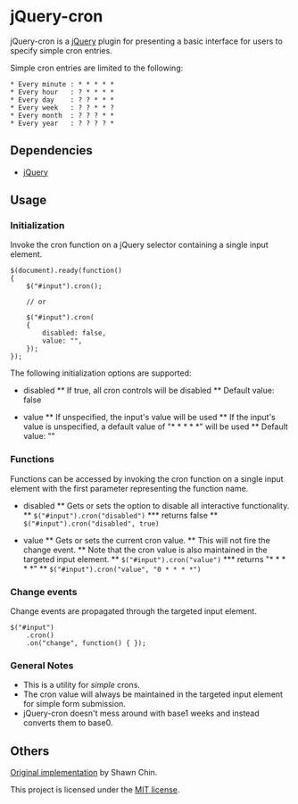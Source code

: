 # jQuery-cron

jQuery-cron is a [jQuery] plugin for presenting a basic interface for users to specify simple cron entries.

Simple cron entries are limited to the following:
```
* Every minute : * * * * *
* Every hour   : ? * * * *
* Every day    : ? ? * * *
* Every week   : ? ? * * ?
* Every month  : ? ? ? * *
* Every year   : ? ? ? ? *
```

## Dependencies

* [jQuery]

## Usage

### Initialization

Invoke the cron function on a jQuery selector containing a single input element.

```
$(document).ready(function()
{
    $("#input").cron();

    // or

    $("#input").cron(
    {
        disabled: false,
        value: "",
    });
});
```

The following initialization options are supported:

* disabled
** If true, all cron controls will be disabled
** Default value: false

* value
** If unspecified, the input's value will be used
** If the input's value is unspecified, a default value of "* * * * *" will be used
** Default value: ""

### Functions

Functions can be accessed by invoking the cron function on a single input element with the first parameter representing the function name.

* disabled
** Gets or sets the option to disable all interactive functionality.
** `$("#input").cron("disabled")`
*** returns false
** `$("#input").cron("disabled", true)`

* value
** Gets or sets the current cron value.
** This will not fire the change event.
** Note that the cron value is also maintained in the targeted input element.
** `$("#input").cron("value")`
*** returns "* * * * *"
** `$("#input").cron("value", "0 * * * *")`

### Change events

Change events are propagated through the targeted input element.

```
$("#input")
    .cron()
    .on("change", function() { });
```

### General Notes

* This is a utility for *simple* crons.
* The cron value will always be maintained in the targeted input element for simple form submission.
* jQuery-cron doesn't mess around with base1 weeks and instead converts them to base0.

## Others

[Original implementation] by Shawn Chin.

This project is licensed under the [MIT license].

[jQuery]: http://jquery.com "jQuery"
[Original implementation]: http://shawnchin.github.com/jquery-cron "Original implementation"
[MIT License]: http://www.opensource.org/licenses/mit-license.php "MIT License"
